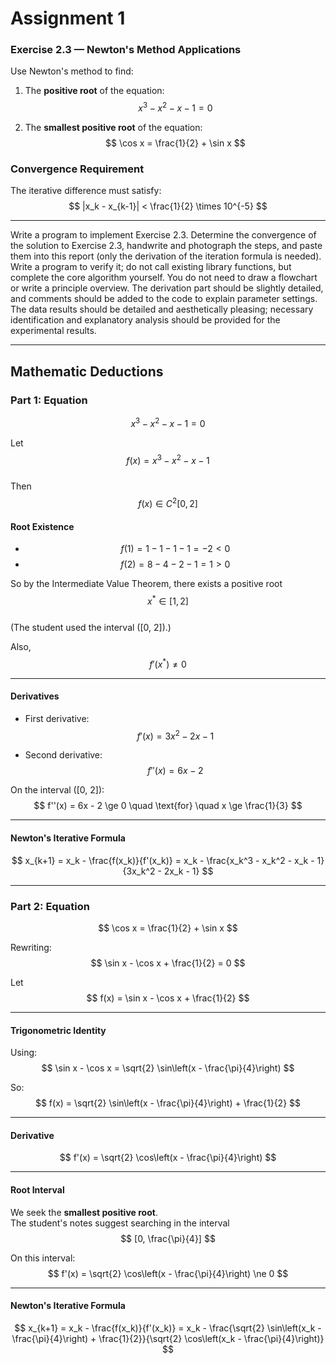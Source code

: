 # Assignment 1

### Exercise 2.3 — Newton's Method Applications

Use Newton's method to find:

1. The **positive root** of the equation:  
   $$
   x^3 - x^2 - x - 1 = 0
   $$

2. The **smallest positive root** of the equation:  
   $$
   \cos x = \frac{1}{2} + \sin x
   $$

### Convergence Requirement

The iterative difference must satisfy:  
$$
|x_k - x_{k-1}| < \frac{1}{2} \times 10^{-5}
$$

---

Write a program to implement Exercise 2.3. Determine the convergence of the solution to Exercise 2.3, handwrite and photograph the steps, and paste them into this report (only the derivation of the iteration formula is needed). Write a program to verify it; do not call existing library functions, but complete the core algorithm yourself. You do not need to draw a flowchart or write a principle overview. The derivation part should be slightly detailed, and comments should be added to the code to explain parameter settings. The data results should be detailed and aesthetically pleasing; necessary identification and explanatory analysis should be provided for the experimental results.

---

## Mathematic Deductions

### Part 1: Equation  
$$
x^3 - x^2 - x - 1 = 0
$$

Let  
$$
f(x) = x^3 - x^2 - x - 1
$$  
Then  
$$
f(x) \in C^2[0, 2]
$$

#### Root Existence

- $$
  f(1) = 1 - 1 - 1 - 1 = -2 < 0
  $$
- $$
  f(2) = 8 - 4 - 2 - 1 = 1 > 0
  $$

So by the Intermediate Value Theorem, there exists a positive root  
$$
x^* \in [1, 2]
$$  
(The student used the interval \([0, 2]\).)

Also,  
$$
f'(x^*) \ne 0
$$

---

#### Derivatives

- First derivative:  
  $$
  f'(x) = 3x^2 - 2x - 1
  $$

- Second derivative:  
  $$
  f''(x) = 6x - 2
  $$

On the interval \([0, 2]\):  
$$
f''(x) = 6x - 2 \ge 0 \quad \text{for} \quad x \ge \frac{1}{3}
$$

---

#### Newton's Iterative Formula

$$
x_{k+1} = x_k - \frac{f(x_k)}{f'(x_k)} = x_k - \frac{x_k^3 - x_k^2 - x_k - 1}{3x_k^2 - 2x_k - 1}
$$

---

### Part 2: Equation  
$$
\cos x = \frac{1}{2} + \sin x
$$

Rewriting:  
$$
\sin x - \cos x + \frac{1}{2} = 0
$$

Let  
$$
f(x) = \sin x - \cos x + \frac{1}{2}
$$

---

#### Trigonometric Identity

Using:  
$$
\sin x - \cos x = \sqrt{2} \sin\left(x - \frac{\pi}{4}\right)
$$

So:  
$$
f(x) = \sqrt{2} \sin\left(x - \frac{\pi}{4}\right) + \frac{1}{2}
$$

---

#### Derivative

$$
f'(x) = \sqrt{2} \cos\left(x - \frac{\pi}{4}\right)
$$

---

#### Root Interval

We seek the **smallest positive root**.  
The student's notes suggest searching in the interval  
$$
[0, \frac{\pi}{4}]
$$

On this interval:  
$$
f'(x) = \sqrt{2} \cos\left(x - \frac{\pi}{4}\right) \ne 0
$$

---

#### Newton's Iterative Formula

$$
x_{k+1} = x_k - \frac{f(x_k)}{f'(x_k)} = x_k - \frac{\sqrt{2} \sin\left(x_k - \frac{\pi}{4}\right) + \frac{1}{2}}{\sqrt{2} \cos\left(x_k - \frac{\pi}{4}\right)}
$$
